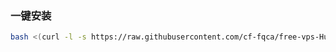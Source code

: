 ### 一键安装

```bash
bash <(curl -l -s https://raw.githubusercontent.com/cf-fqca/free-vps-Hugging-Face/refs/heads/main/test.sh)
```
